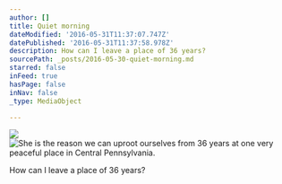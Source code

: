 ```yaml
---
author: []
title: Quiet morning
dateModified: '2016-05-31T11:37:07.747Z'
datePublished: '2016-05-31T11:37:58.978Z'
description: How can I leave a place of 36 years?
sourcePath: _posts/2016-05-30-quiet-morning.md
starred: false
inFeed: true
hasPage: false
inNav: false
_type: MediaObject

---
```

![](https://the-grid-user-content.s3-us-west-2.amazonaws.com/b614ec49-72c0-4987-8728-96d83ee0935c.jpg)
![She is the reason we can uproot ourselves from 36 years at one very peaceful place in Central Pennsylvania.](https://the-grid-user-content.s3-us-west-2.amazonaws.com/cf729f1b-dea4-4579-835b-690d876468c8.jpg)

How can I leave a place of 36 years?